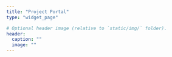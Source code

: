 ```yaml
---
title: "Project Portal"
type: "widget_page"

# Optional header image (relative to `static/img/` folder).
header:
  caption: ""
  image: ""
---
```

